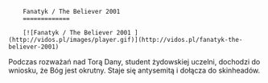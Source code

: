 
        Fanatyk / The Believer 2001 
        =============
        
        [![Fanatyk / The Believer 2001 ](http://vidos.pl/images/player.gif)](http://vidos.pl/fanatyk-the-believer-2001)
        
        
 Podczas rozważań nad Torą Dany, student żydowskiej uczelni, dochodzi do wniosku, że Bóg jest okrutny. Staje się antysemitą i dołącza do skinheadów.
    